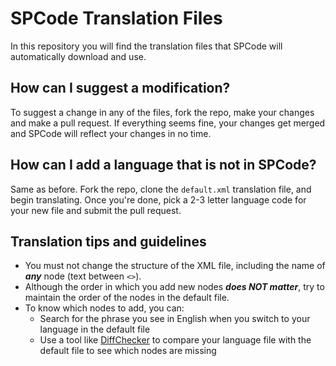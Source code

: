 # SPCode Translation Files

In this repository you will find the translation files that SPCode will automatically download and use.

## How can I suggest a modification?

To suggest a change in any of the files, fork the repo, make your changes and make a pull request. If everything seems fine, your changes get merged and SPCode will reflect your changes in no time.

## How can I add a language that is not in SPCode?

Same as before. Fork the repo, clone the `default.xml` translation file, and begin translating. Once you're done, pick a 2-3 letter language code for your new file and submit the pull request.

## Translation tips and guidelines

- You must not change the structure of the XML file, including the name of ___any___ node (text between `<>`).
- Although the order in which you add new nodes ___does NOT matter___, try to maintain the order of the nodes in the default file.
- To know which nodes to add, you can:
  - Search for the phrase you see in English when you switch to your language in the default file
  - Use a tool like [DiffChecker](https://www.diffchecker.com/) to compare your language file with the default file to see which nodes are missing

